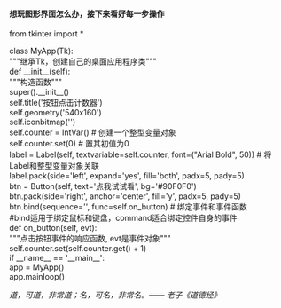 #### 想玩图形界面怎么办，接下来看好每一步操作

from tkinter import \*  
  
class MyApp(Tk):  
"""继承Tk，创建自己的桌面应用程序类"""  
def \_\_init\_\_(self):  
"""构造函数"""  
super().\_\_init\_\_()  
self.title('按钮点击计数器')  
self.geometry('540x160')  
self.iconbitmap('')  
self.counter = IntVar() # 创建一个整型变量对象  
self.counter.set(0) # 置其初值为0  
label = Label(self, textvariable=self.counter, font=("Arial Bold", 50)) # 将Label和整型变量对象关联  
label.pack(side='left', expand='yes', fill='both', padx=5, pady=5)  
btn = Button(self, text='点我试试看', bg='#90F0F0')  
btn.pack(side='right', anchor='center', fill='y', padx=5, pady=5)  
btn.bind(sequence='', func=self.on\_button) # 绑定事件和事件函数  
#bind适用于绑定鼠标和键盘，command适合绑定控件自身的事件  
def on\_button(self, evt):  
"""点击按钮事件的响应函数, evt是事件对象"""  
self.counter.set(self.counter.get() + 1)  
if \_\_name\_\_ == '\_\_main\_\_':  
app = MyApp()  
app.mainloop()  

_道，可道，非常道；名，可名，非常名。—— 老子《道德经》_
